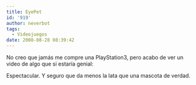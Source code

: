 ```yaml
---
title: EyePet
id: '919'
author: neverbot
tags:
  - Videojuegos
date: 2008-08-28 08:39:42
---
```


No creo que jamás me compre una PlayStation3, pero acabo de ver un video de algo que si estaría genial:

Espectacular. Y seguro que da menos la lata que una mascota de verdad.